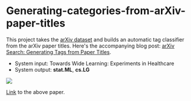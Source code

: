# Generating-categories-from-arXiv-paper-titles
This project takes the [arXiv dataset](https://www.kaggle.com/neelshah18/arxivdataset) and builds an automatic tag classifier from the arXiv paper titles. Here's the accompanying blog post: [arXiv Search: Generating Tags from Paper Titles](https://wandb.ai/site/articles/generating-tags-from-arvix).

- System input: Towards Wide Learning: Experiments in Healthcare
- System output: **stat.ML**, **cs.LG**

![](https://i.ibb.co/rwFv6JQ/Screen-Shot-2019-09-27-at-12-58-16-PM.png)

[Link](https://arxiv.org/abs/1612.05730) to the above paper.
